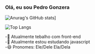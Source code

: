 ### Olá, eu sou Pedro Gonzera

![Anurag's GitHub stats](https://github-readme-stats.vercel.app/api?username=Pgonzera&show_icons=true&theme=transparent)]<br>

![Top Langs](https://github-readme-stats.vercel.app/api/top-langs/?username=anuraghazra&hide_progress=true)

-🔭 Atualmente tebalho com front-end<br>
-🌱 Atualmente estou estudando javascript<br>
-😄 Pronomes: Ele/Dele Ela/Dela

